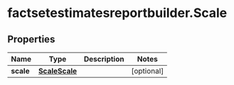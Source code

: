 # factsetestimatesreportbuilder.Scale

## Properties

Name | Type | Description | Notes
------------ | ------------- | ------------- | -------------
**scale** | [**ScaleScale**](ScaleScale.md) |  | [optional] 


